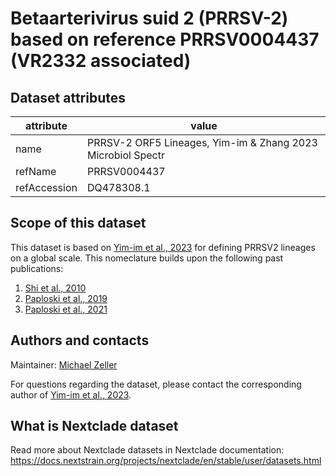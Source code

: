 # Betaarterivirus suid 2 (PRRSV-2) based on reference PRRSV0004437 (VR2332 associated)


## Dataset attributes

| attribute            | value                                    |
| -------------------- | ---------------------------------------- |
| name                 | PRRSV-2 ORF5 Lineages, Yim-im & Zhang 2023 Microbiol Spectr  |
| refName              | PRRSV0004437                             |
| refAccession         | DQ478308.1                               |


## Scope of this dataset

This dataset is based on [Yim-im et al., 2023](https://doi.org/10.1128/spectrum.02916-23) for defining PRRSV2 lineages on a global scale. This 
nomeclature builds upon the following past publications:
1. [Shi et al., 2010](https://doi.org/10.1016/j.virusres.2010.08.014)
2. [Paploski et al., 2019](https://doi.org/10.3389/fmicb.2019.02486)
3. [Paploski et al., 2021](https://doi.org/10.3390/vaccines9060608)

## Authors and contacts

Maintainer: [Michael Zeller](mailto:mazeller@iastate.edu?subject=[Nextclade]%20PRRSV2)

For questions regarding the dataset, please contact the corresponding author of [Yim-im et al., 2023](https://doi.org/10.1128/spectrum.02916-23).

## What is Nextclade dataset

Read more about Nextclade datasets in Nextclade documentation: https://docs.nextstrain.org/projects/nextclade/en/stable/user/datasets.html
